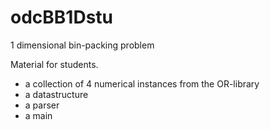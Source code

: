 # odcBB1Dstu
1 dimensional bin-packing problem

Material for students.

- a collection of 4 numerical instances from the OR-library
- a datastructure
- a parser
- a main
